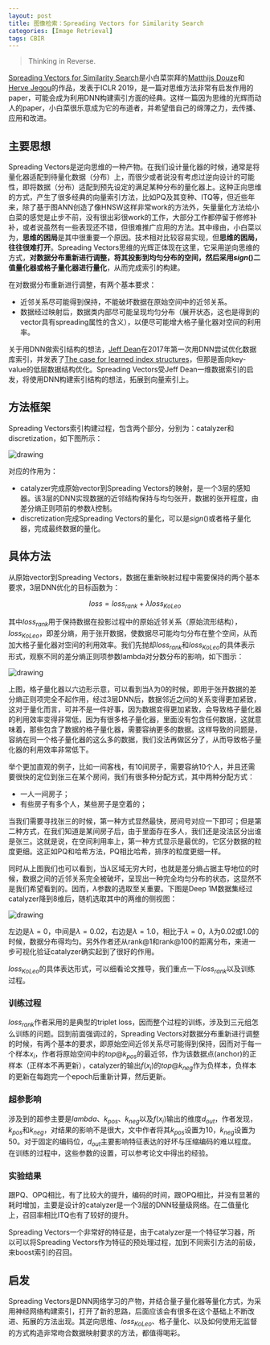 ```yaml
---
layout: post
title: 图像检索：Spreading Vectors for Similarity Search
categories: [Image Retrieval]
tags: CBIR
---
```


> Thinking in Reverse.

[Spreading Vectors for Similarity Search](https://arxiv.org/abs/1806.03198)是小白菜崇拜的[Matthijs Douze](https://research.fb.com/people/douze-matthijs/)和[Herve Jegou](https://research.fb.com/people/jegou-herve/)的作品，发表于ICLR 2019，是一篇对思维方法非常有启发作用的paper，可能会成为利用DNN构建索引方面的经典。这样一篇因为思维的光辉而动人的paper，小白菜很乐意成为它的布道者，并希望借自己的绵薄之力，去传播、应用和改进。

## 主要思想

Spreading Vectors是逆向思维的一种产物。在我们设计量化器的时候，通常是将量化器适配到待量化数据（分布）上，而很少或者说没有考虑过逆向设计的可能性，即将数据（分布）适配到预先设定的满足某种分布的量化器上。这种正向思维的方式，产生了很多经典的向量索引方法，比如PQ及其变种、ITQ等，但近些年来，除了基于图ANN创造了像HNSW这样非常work的方法外，矢量量化方法给小白菜的感觉是止步不前，没有很出彩很work的工作，大部分工作都停留于修修补补，或者说虽然有一些表现还不错，但很难推广应用的方法。其中缘由，小白菜以为，**思维的困局**是其中很重要一个原因。技术相对比较容易实现，但**思维的困局，往往很难打开**。Spreading Vectors思维的光辉正体现在这里，它采用逆向思维的方式，**对数据分布重新进行调整，将其投影到均匀分布的空间，然后采用$sign()$二值量化器或格子量化器进行量化**，从而完成索引的构建。

在对数据分布重新进行调整，有两个基本要求：

- 近邻关系尽可能得到保持，不能破坏数据在原始空间中的近邻关系。
- 数据经过映射后，数据类内部尽可能呈现均匀分布（展开状态，这也是得到的vector具有spreading属性的含义），以便尽可能增大格子量化器对空间的利用率。

关于用DNN做索引结构的想法，[Jeff Dean](https://ai.google/research/people/jeff)在2017年第一次用DNN尝试优化数据库索引，并发表了[The case for learned index structures](https://arxiv.org/abs/1712.01208)，但那是面向key-value的低层数据结构优化。Spreading Vectors受Jeff Dean一维数据索引的启发，将使用DNN构建索引结构的想法，拓展到向量索引上。

## 方法框架

Spreading Vectors索引构建过程，包含两个部分，分别为：catalyzer和discretization，如下图所示：

![drawing](http://yongyuan.name/imgs/posts/spreading_vector_structure.jpg)

对应的作用为：

- catalyzer完成原始vector到Spreading Vectors的映射，是一个3层的感知器。该3层的DNN实现数据的近邻结构保持与均匀张开，数据的张开程度，由差分熵正则项前的参数$\lambda$控制。
- discretization完成Spreading Vectors的量化，可以是$sign()$或者格子量化器，完成最终数据的量化。

## 具体方法

从原始vector到Spreading Vectors，数据在重新映射过程中需要保持的两个基本要求，3层DNN优化的目标函数为：

$$
\begin{equation}
   loss = loss_{rank} +  \lambda loss_{KoLeo}
\end{equation}
$$

其中$loss_{rank}$用于保持数据在投影过程中的原始近邻关系（原始流形结构），$loss_{KoLeo}$，即差分熵，用于张开数据，使数据尽可能均匀分布在整个空间，从而加大格子量化器对空间的利用效率。我们先抛却$loss_{rank}$和$loss_{KoLeo}$的具体表示形式，观察不同的差分熵正则项参数lambda对分数分布的影响，如下图示：

![drawing](http://yongyuan.name/imgs/posts/spreading_vector_lambda_effect.jpg)

上图，格子量化器以六边形示意，可以看到当$\lambda$为0的时候，即用于张开数据的差分熵正则项完全不起作用，经过3层DNN后，数据邻近之间的关系变得更加紧致，这对于量化而言，可并不是一件好事，因为数据变得更加紧致，会导致格子量化器的利用效率变得非常低，因为有很多格子量化器，里面没有包含任何数据，这就意味着，那些包含了数据的格子量化器，需要容纳更多的数据。这样导致的问题是，容纳在同一个格子量化器的这么多的数据，我们没法再做区分了，从而导致格子量化器的利用效率非常低下。

举个更加直观的例子，比如一间客栈，有10间房子，需要容纳10个人，并且还需要很快的定位到张三在某个房间，我们有很多种分配方式，其中两种分配方式：

- 一人一间房子；
- 有些房子有多个人，某些房子是空着的；

当我们需要寻找张三的时候，第一种方式显然最快，房间号对应一下即可；但是第二种方式，在我们知道是某间房子后，由于里面存在多人，我们还是没法区分出谁是张三。这就是说，在空间利用率上，第一种方式显示是最优的，它区分数据的粒度更细。这正如PQ和哈希方法，PQ相比哈希，排序的粒度更细一样。

同时从上图我们也可以看到，当$\lambda$区域无穷大时，也就是差分熵占据主导地位的时候，数据之间的近邻关系完全被破坏，呈现出一种完全均匀分布的状态，这显然不是我们希望看到的。因而，$\lambda$参数的选取至关重要。下图是Deep 1M数据集经过catalyzer降到8维后，随机选取其中的两维的侧视图：

![drawing](http://yongyuan.name/imgs/posts/spreading_vector_lambda_effect_deep1m.jpg)

左边是$\lambda = 0$，中间是$\lambda = 0.02$，右边是$\lambda = 1.0$，相比于$\lambda = 0$，$\lambda$为0.02或1.0的时候，数据分布得均匀。另外作者还从rank@1和rank@100的距离分布，来进一步可视化验证catalyzer确实起到了很好的作用。

$loss_{KoLeo}$的具体表达形式，可以细看论文推导，我们重点一下$loss_{rank}$以及训练过程。

### 训练过程

$loss_{rank}$作者采用的是典型的triplet loss，因而整个过程的训练，涉及到三元组怎么训练的问题。回到前面强调过的，Spreading Vectors对数据分布重新进行调整的时候，有两个基本的要求，即原始空间近邻关系尽可能得到保持，因而对于每一个样本$x_{i}$，作者将原始空间中的$top@k_{pos}$的最近邻，作为该数据点(anchor)的正样本（正样本不再更新），catalyzer的输出$f(x_{i})$的$top@k_{neg}$作为负样本，负样本的更新在每跑完一个epoch后重新计算，然后更新。

### 超参影响

涉及到的超参主要是$lambda$、$k_{pos}$、$k_{neg}$以及$f(x_{i})$输出的维度$d_{out}$，作者发现，$k_{pos}$和$k_{neg}$，对结果的影响不是很大，文中作者将其$k_{pos}$设置为10，$k_{neg}$设置为50。对于固定的编码位，$d_{out}$主要影响特征表达的好坏与压缩编码的难以程度。在训练的过程中，这些参数的设置，可以参考论文中得出的经验。

### 实验结果

跟PQ、OPQ相比，有了比较大的提升，编码的时间，跟OPQ相比，并没有显著的耗时增加，主要是设计的catalyzer是一个3层的DNN轻量级网络。在二值量化上，召回率相比ITQ也有了较好的提升。

Spreading Vectors一个非常好的特征是，由于catalyzer是一个特征学习器，所以可以将Spreading Vectors作为特征的预处理过程，加到不同索引方法的前级，来boost索引的召回。

## 启发

Spreading Vectors是DNN网络学习的产物，并结合量子量化器等量化方式，为采用神经网络构建索引，打开了新的思路，后面应该会有很多在这个基础上不断改进、拓展的方法出现。其逆向思维、$loss_{KoLeo}$、格子量化、以及如何使用无监督的方式构造非常吻合数据映射要求的方法，都值得喝彩。
